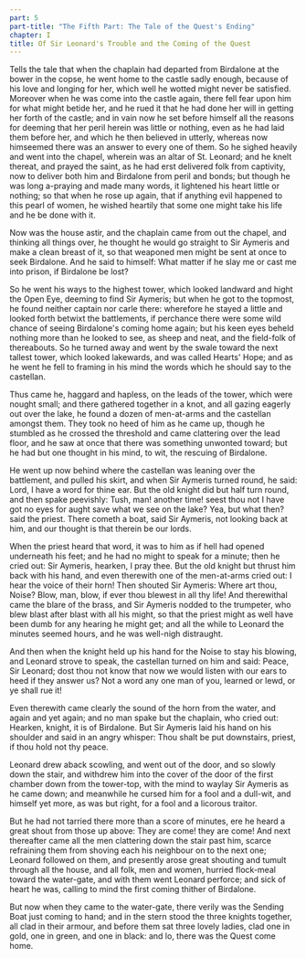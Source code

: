 ```yaml
---
part: 5
part-title: "The Fifth Part: The Tale of the Quest's Ending"
chapter: I
title: Of Sir Leonard's Trouble and the Coming of the Quest
---
```


Tells the tale that when the chaplain had departed from Birdalone at the bower in the copse, he went home to the castle sadly enough, because of his love and longing for her, which well he wotted might never be satisfied. Moreover when he was come into the castle again, there fell fear upon him for what might betide her, and he rued it that he had done her will in getting her forth of the castle; and in vain now he set before himself all the reasons for deeming that her peril herein was little or nothing, even as he had laid them before her, and which he then believed in utterly, whereas now himseemed there was an answer to every one of them. So he sighed heavily and went into the chapel, wherein was an altar of St. Leonard; and he knelt thereat, and prayed the saint, as he had erst delivered folk from captivity, now to deliver both him and Birdalone from peril and bonds; but though he was long a-praying and made many words, it lightened his heart little or nothing; so that when he rose up again, that if anything evil happened to this pearl of women, he wished heartily that some one might take his life and he be done with it.

Now was the house astir, and the chaplain came from out the chapel, and thinking all things over, he thought he would go straight to Sir Aymeris and make a clean breast of it, so that weaponed men might be sent at once to seek Birdalone. And he said to himself: What matter if he slay me or cast me into prison, if Birdalone be lost?

So he went his ways to the highest tower, which looked landward and hight the Open Eye, deeming to find Sir Aymeris; but when he got to the topmost, he found neither captain nor carle there: wherefore he stayed a little and looked forth betwixt the battlements, if perchance there were some wild chance of seeing Birdalone's coming home again; but his keen eyes beheld nothing more than he looked to see, as sheep and neat, and the field-folk of thereabouts. So he turned away and went by the swale toward the next tallest tower, which looked lakewards, and was called Hearts' Hope; and as he went he fell to framing in his mind the words which he should say to the castellan.

Thus came he, haggard and hapless, on the leads of the tower, which were nought small; and there gathered together in a knot, and all gazing eagerly out over the lake, he found a dozen of men-at-arms and the castellan amongst them. They took no heed of him as he came up, though he stumbled as he crossed the threshold and came clattering over the lead floor, and he saw at once that there was something unwonted toward; but he had but one thought in his mind, to wit, the rescuing of Birdalone.

He went up now behind where the castellan was leaning over the battlement, and pulled his skirt, and when Sir Aymeris turned round, he said: Lord, I have a word for thine ear. But the old knight did but half turn round, and then spake peevishly: Tush, man! another time! seest thou not I have got no eyes for aught save what we see on the lake? Yea, but what then? said the priest. There cometh a boat, said Sir Aymeris, not looking back at him, and our thought is that therein be our lords.

When the priest heard that word, it was to him as if hell had opened underneath his feet; and he had no might to speak for a minute; then he cried out: Sir Aymeris, hearken, I pray thee. But the old knight but thrust him back with his hand, and even therewith one of the men-at-arms cried out: I hear the voice of their horn! Then shouted Sir Aymeris: Where art thou, Noise? Blow, man, blow, if ever thou blewest in all thy life! And therewithal came the blare of the brass, and Sir Aymeris nodded to the trumpeter, who blew blast after blast with all his might, so that the priest might as well have been dumb for any hearing he might get; and all the while to Leonard the minutes seemed hours, and he was well-nigh distraught.

And then when the knight held up his hand for the Noise to stay his blowing, and Leonard strove to speak, the castellan turned on him and said: Peace, Sir Leonard; dost thou not know that now we would listen with our ears to heed if they answer us? Not a word any one man of you, learned or lewd, or ye shall rue it!

Even therewith came clearly the sound of the horn from the water, and again and yet again; and no man spake but the chaplain, who cried out: Hearken, knight, it is of Birdalone. But Sir Aymeris laid his hand on his shoulder and said in an angry whisper: Thou shalt be put downstairs, priest, if thou hold not thy peace.

Leonard drew aback scowling, and went out of the door, and so slowly down the stair, and withdrew him into the cover of the door of the first chamber down from the tower-top, with the mind to waylay Sir Aymeris as he came down; and meanwhile he cursed him for a fool and a dull-wit, and himself yet more, as was but right, for a fool and a licorous traitor.

But he had not tarried there more than a score of minutes, ere he heard a great shout from those up above: They are come! they are come! And next thereafter came all the men clattering down the stair past him, scarce refraining them from shoving each his neighbour on to the next one; Leonard followed on them, and presently arose great shouting and tumult through all the house, and all folk, men and women, hurried flock-meal toward the water-gate, and with them went Leonard perforce; and sick of heart he was, calling to mind the first coming thither of Birdalone.

But now when they came to the water-gate, there verily was the Sending Boat just coming to hand; and in the stern stood the three knights together, all clad in their armour, and before them sat three lovely ladies, clad one in gold, one in green, and one in black: and lo, there was the Quest come home.
